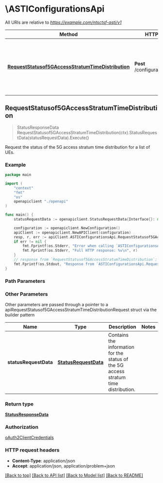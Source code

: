 # \ASTIConfigurationsApi

All URIs are relative to *https://example.com/ntsctsf-asti/v1*

Method | HTTP request | Description
------------- | ------------- | -------------
[**RequestStatusof5GAccessStratumTimeDistribution**](ASTIConfigurationsApi.md#RequestStatusof5GAccessStratumTimeDistribution) | **Post** /configurations/retrieve | Request the status of the 5G access stratum time distribution for a list of UEs.



## RequestStatusof5GAccessStratumTimeDistribution

> StatusResponseData RequestStatusof5GAccessStratumTimeDistribution(ctx).StatusRequestData(statusRequestData).Execute()

Request the status of the 5G access stratum time distribution for a list of UEs.

### Example

```go
package main

import (
    "context"
    "fmt"
    "os"
    openapiclient "./openapi"
)

func main() {
    statusRequestData := openapiclient.StatusRequestData{Interface{}: new(interface{})} // StatusRequestData | Contains the information for the status of the 5G access stratum time distribution. 

    configuration := openapiclient.NewConfiguration()
    apiClient := openapiclient.NewAPIClient(configuration)
    resp, r, err := apiClient.ASTIConfigurationsApi.RequestStatusof5GAccessStratumTimeDistribution(context.Background()).StatusRequestData(statusRequestData).Execute()
    if err != nil {
        fmt.Fprintf(os.Stderr, "Error when calling `ASTIConfigurationsApi.RequestStatusof5GAccessStratumTimeDistribution``: %v\n", err)
        fmt.Fprintf(os.Stderr, "Full HTTP response: %v\n", r)
    }
    // response from `RequestStatusof5GAccessStratumTimeDistribution`: StatusResponseData
    fmt.Fprintf(os.Stdout, "Response from `ASTIConfigurationsApi.RequestStatusof5GAccessStratumTimeDistribution`: %v\n", resp)
}
```

### Path Parameters



### Other Parameters

Other parameters are passed through a pointer to a apiRequestStatusof5GAccessStratumTimeDistributionRequest struct via the builder pattern


Name | Type | Description  | Notes
------------- | ------------- | ------------- | -------------
 **statusRequestData** | [**StatusRequestData**](StatusRequestData.md) | Contains the information for the status of the 5G access stratum time distribution.  | 

### Return type

[**StatusResponseData**](StatusResponseData.md)

### Authorization

[oAuth2ClientCredentials](../README.md#oAuth2ClientCredentials)

### HTTP request headers

- **Content-Type**: application/json
- **Accept**: application/json, application/problem+json

[[Back to top]](#) [[Back to API list]](../README.md#documentation-for-api-endpoints)
[[Back to Model list]](../README.md#documentation-for-models)
[[Back to README]](../README.md)

